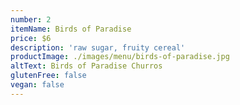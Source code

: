 ```yaml
---
number: 2
itemName: Birds of Paradise
price: $6
description: 'raw sugar, fruity cereal'
productImage: ./images/menu/birds-of-paradise.jpg
altText: Birds of Paradise Churros
glutenFree: false
vegan: false
---
```


